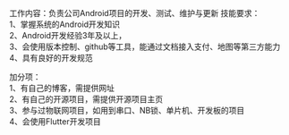 工作内容：负责公司Android项目的开发、测试、维护与更新
技能要求：  
1、掌握系统的Android开发知识  
2、Android开发经验3年及以上，  
3、会使用版本控制、github等工具，能通过文档接入支付、地图等第三方能力  
4、具有良好的开发规范  

加分项：  
1、有自己的博客，需提供网址  
2、有自己的开源项目，需提供开源项目主页  
3、参与过物联网项目，如用到串口、NB锁、单片机、开发板的项目  
4、会使用Flutter开发项目  
